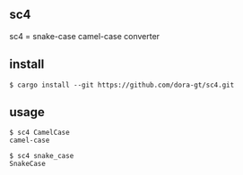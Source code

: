## sc4
sc4 = snake-case camel-case converter

## install

```
$ cargo install --git https://github.com/dora-gt/sc4.git
```

## usage
```
$ sc4 CamelCase
camel-case

$ sc4 snake_case
SnakeCase
```